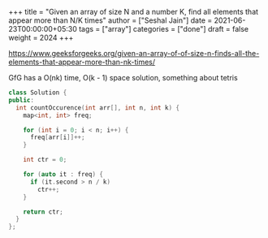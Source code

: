 +++
title = "Given an array of size N and a number K, find all elements that appear more than N/K times"
author = ["Seshal Jain"]
date = 2021-06-23T00:00:00+05:30
tags = ["array"]
categories = ["done"]
draft = false
weight = 2024
+++

<https://www.geeksforgeeks.org/given-an-array-of-of-size-n-finds-all-the-elements-that-appear-more-than-nk-times/>

GfG has a O(nk) time, O(k - 1) space solution, something about tetris

```cpp
class Solution {
public:
  int countOccurence(int arr[], int n, int k) {
    map<int, int> freq;

    for (int i = 0; i < n; i++) {
      freq[arr[i]]++;
    }

    int ctr = 0;

    for (auto it : freq) {
      if (it.second > n / k)
        ctr++;
    }

    return ctr;
  }
};
```
